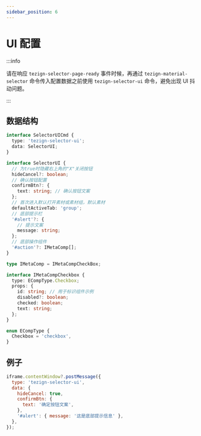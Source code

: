 ```yaml
---
sidebar_position: 6
---
```


# UI 配置

:::info

请在响应 `tezign-selector-page-ready` 事件时候，再通过 `tezign-material-selector` 命令传入配置数据之前使用 `tezign-selector-ui` 命令，避免出现 UI 抖动问题。

:::

## 数据结构

```typescript
interface SelectorUICmd {
  type: 'tezign-selector-ui';
  data: SelectorUI;
}

interface SelectorUI {
  // 为true时隐藏右上角的"X"关闭按钮
  hideCancel?: boolean;
  // 确认按钮配置
  confirmBtn?: {
    text: string; // 确认按钮文案
  };
  // 首次进入默认打开素材或素材组，默认素材
  defaultActiveTab: 'group';
  // 底部提示栏
  '#alert'?: {
    // 提示文案
    message: string;
  };
  // 底部操作组件
  '#action'?: IMetaComp[];
}

type IMetaComp = IMetaCompCheckBox;

interface IMetaCompCheckbox {
  type: ECompType.Checkbox;
  props: {
    id: string; // 用于标识组件示例
    disabled?: boolean;
    checked: boolean;
    text: string;
  };
}

enum ECompType {
  Checkbox = 'checkbox',
}
```

## 例子

```javascript
iframe.contentWindow?.postMessage({
  type: 'tezign-selector-ui',
  data: {
    hideCancel: true,
    confirmBtn: {
      text: '确定按钮文案',
    },
    '#alert': { message: '这是底部提示信息' },
  },
});
```
